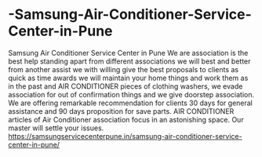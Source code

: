 # -Samsung-Air-Conditioner-Service-Center-in-Pune
Samsung Air Conditioner Service Center in Pune We are association is the best help standing apart from different associations we will best and better from another assist we with willing give the best proposals to clients as quick as time awards we will maintain your home things and work them as in the past and AIR CONDITIONER pieces of clothing washers, we evade association for out of confirmation things and we give doorstep association. We are offering remarkable recommendation for clients 30 days for general assistance and 90 days proposition for save parts. AIR CONDITIONER articles of Air Conditioner association focus in an astonishing space. Our master will settle your issues.  https://samsungservicecenterpune.in/samsung-air-conditioner-service-center-in-pune/  
